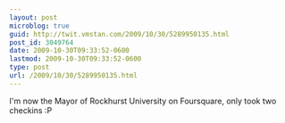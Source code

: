 ```yaml
---
layout: post
microblog: true
guid: http://twit.vmstan.com/2009/10/30/5289950135.html
post_id: 3049764
date: 2009-10-30T09:33:52-0600
lastmod: 2009-10-30T09:33:52-0600
type: post
url: /2009/10/30/5289950135.html
---
```

I'm now the Mayor of Rockhurst University on Foursquare, only took two checkins :P

